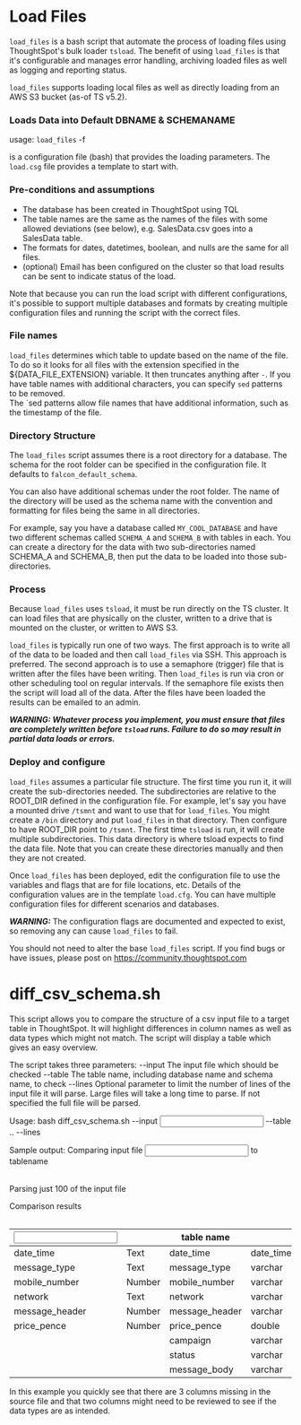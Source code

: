 # Load Files

`load_files` is a bash script that automate the process of loading files using ThoughtSpot's bulk loader
`tsload`.   The benefit of using `load_files` is that it's configurable and manages error handling, 
archiving loaded files as well as logging and reporting status.

`load_files` supports loading local files as well as directly loading from an AWS S3 bucket (as-of TS v5.2).

### Loads Data into Default DBNAME & SCHEMANAME
usage:  `load_files` -f <configuration-file>

<configuration-file> is a configuration file (bash) that provides the loading parameters.  The `load.csg` file provides a 
template to start with.

### Pre-conditions and assumptions

* The database has been created in ThoughtSpot using TQL
* The table names are the same as the names of the files with some allowed deviations (see below), 
e.g. SalesData.csv goes into a SalesData table.
* The formats for dates, datetimes, boolean, and nulls are the same for all files.
* (optional) Email has been configured on the cluster so that load results can be sent to indicate status of the load.

Note that because you can run the load script with different configurations, it's possible to support multiple 
databases and formats by creating multiple configuration files and running the script with the correct files.

### File names
`load_files` determines which table to update based on the name of the file.  To do so it looks for all
files with the extension specified in the ${DATA_FILE_EXTENSION} variable.  It then truncates anything after
`-`.  If you have table names with additional characters, you can specify `sed` patterns to be removed.  
The `sed patterns allow file names that have additional information, such as the timestamp of the file.

### Directory Structure
The `load_files` script assumes there is a root directory for a database.  The schema for the root folder can be
specified in the configuration file.  It defaults to `falcon_default_schema`. 

You can also have additional schemas under the root folder.  The name of the directory will be used as the schema name
with the convention and formatting for files being the same in all directories.

For example, say you have a database called `MY_COOL_DATABASE` and have two different schemas called `SCHEMA_A` and 
`SCHEMA_B` with tables in each.  You can create a directory for the data with two sub-directories named SCHEMA_A and
SCHEMA_B, then put the data to be loaded into those sub-directories.

### Process

Because `load_files` uses `tsload`, it must be run directly on the TS cluster.  It can load files that are physically
on the cluster, written to a drive that is mounted on the cluster, or written to AWS S3.

`load_files` is typically run one of two ways.  The first approach is to write all of the data to be loaded and
then call `load_files` via SSH.  This approach is preferred.  The second approach is to use a semaphore (trigger) file
that is written after the files have been writing.  Then `load_files` is run via cron or other scheduling tool on 
regular intervals.  If the semaphore file exists then the script will load all of the data.  After 
the files have been loaded the results can be emailed to an admin.

**_WARNING:  Whatever process you implement, you must ensure that files are completely written before `tsload`
runs.  Failure to do so may result in partial data loads or errors._**

### Deploy and configure

`load_files` assumes a particular file structure.  The first time you run it, it will create the sub-directories needed.
The subdirectories are relative to the ROOT_DIR defined in the configuration file.  For example, let's say you have a 
mounted drive `/tsmnt` and want to use that for `load_files`.  You might create a `/bin` directory and put `load_files` 
in that directory.  Then configure to have ROOT_DIR point to `/tsmnt`.  The first time `tsload` is run, it will create 
multiple subdirectories.  This data directory is where tsload expects to find the data file.  Note that you can create these 
directories manually and then they are not created.  

Once `load_files` has been deployed, edit the configuration file to use the variables and flags that are 
for file locations, etc.  Details of the configuration values are in the template `load.cfg`.  You can have multiple
configuration files for different scenarios and databases.  

**_WARNING:_** The configuration flags
are documented and expected to exist, so removing any can cause `load_files` to fail.

You should not need to alter the base `load_files` script.  If you find bugs or have issues, please post on 
https://community.thoughtspot.com

# diff_csv_schema.sh

This script allows you to compare the structure of a csv input file to a target table in ThoughtSpot. It will highlight differences in column names as well as data types which might not match. The script will display a table which gives an easy overview.

The script takes three parameters:
--input   The input file which should be checked
--table   The table name, including database name and schema name, to check
--lines   Optional parameter to limit the number of lines of the input file it will parse. Large files will take a long time to parse. If not specified the full file will be parsed.

Usage: bash diff_csv_schema.sh --input <input file> --table <database name>.<schema name>.<table name> --lines <number>

Sample output:
Comparing input file <input file> to tablename <table name>
Parsing just 100 of the input file

Comparison results

|<input file>                       |          |table name                                    |          |status    |
|-----------------------------------|----------|----------------------------------------------|----------|----------|
|date_time                          |Text      |date_time                                     |date_time |OK        |
|message_type                       |Text      |message_type                                  |varchar   |OK        |
|mobile_number                      |Number    |mobile_number                                 |varchar   |REVIEW    |
|network                            |Text      |network                                       |varchar   |OK        |
|message_header                     |Number    |message_header                                |varchar   |REVIEW    |
|price_pence                        |Number    |price_pence                                   |double    |OK        |
|<missing>                          |          |campaign                                      |varchar   |ISSUE     |
|<missing>                          |          |status                                        |varchar   |ISSUE     |
|<missing>                          |          |message_body                                  |varchar   |ISSUE     |

In this example you quickly see that there are 3 columns missing in the source file and that two columns might need to be reviewed to see if the data types are as intended.
